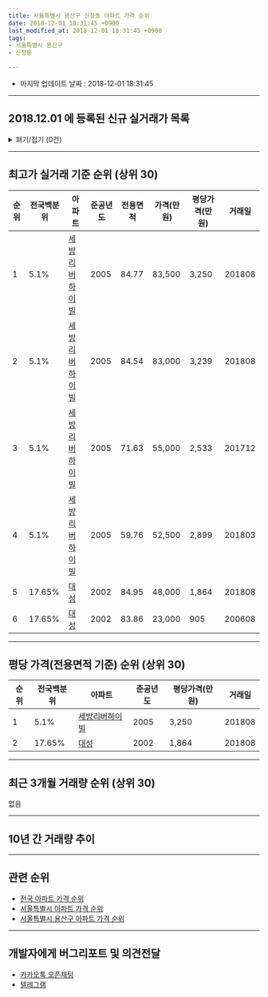 ```yaml
---
title: 서울특별시 용산구 신창동 아파트 가격 순위
date: 2018-12-01 18:31:45 +0900
last_modified_at: 2018-12-01 18:31:45 +0900
tags:
- 서울특별시 용산구
- 신창동

---
```


* 마지막 업데이트 날짜 : 2018-12-01 18:31:45

---

## 2018.12.01 에 등록된 신규 실거래가 목록

<details>
<summary>펴기/접기 (0건)</summary>
<div markdown="1">

|아파트|전국백분위|준공년도|전용면적|가격(만원)|평당가격(만원)|거래일|
|---|---|---|---|---|---|---|
|없음|||||||


</div>
</details>

---

## 최고가 실거래 기준 순위 (상위 30)


|순위|전국백분위|아파트|준공년도|전용면적|가격(만원)|평당가격(만원)|거래일|
|---|---|---|---|---|---|---|---|
|1|5.1%|[세방리버하이빌](https://search.naver.com/search.naver?query=%EC%84%9C%EC%9A%B8%ED%8A%B9%EB%B3%84%EC%8B%9C+%EC%9A%A9%EC%82%B0%EA%B5%AC+%EC%8B%A0%EC%B0%BD%EB%8F%99+%EC%84%B8%EB%B0%A9%EB%A6%AC%EB%B2%84%ED%95%98%EC%9D%B4%EB%B9%8C)|2005|84.77|83,500|3,250|201808|
|2|5.1%|[세방리버하이빌](https://search.naver.com/search.naver?query=%EC%84%9C%EC%9A%B8%ED%8A%B9%EB%B3%84%EC%8B%9C+%EC%9A%A9%EC%82%B0%EA%B5%AC+%EC%8B%A0%EC%B0%BD%EB%8F%99+%EC%84%B8%EB%B0%A9%EB%A6%AC%EB%B2%84%ED%95%98%EC%9D%B4%EB%B9%8C)|2005|84.54|83,000|3,239|201808|
|3|5.1%|[세방리버하이빌](https://search.naver.com/search.naver?query=%EC%84%9C%EC%9A%B8%ED%8A%B9%EB%B3%84%EC%8B%9C+%EC%9A%A9%EC%82%B0%EA%B5%AC+%EC%8B%A0%EC%B0%BD%EB%8F%99+%EC%84%B8%EB%B0%A9%EB%A6%AC%EB%B2%84%ED%95%98%EC%9D%B4%EB%B9%8C)|2005|71.63|55,000|2,533|201712|
|4|5.1%|[세방리버하이빌](https://search.naver.com/search.naver?query=%EC%84%9C%EC%9A%B8%ED%8A%B9%EB%B3%84%EC%8B%9C+%EC%9A%A9%EC%82%B0%EA%B5%AC+%EC%8B%A0%EC%B0%BD%EB%8F%99+%EC%84%B8%EB%B0%A9%EB%A6%AC%EB%B2%84%ED%95%98%EC%9D%B4%EB%B9%8C)|2005|59.76|52,500|2,899|201803|
|5|17.65%|[대성](https://search.naver.com/search.naver?query=%EC%84%9C%EC%9A%B8%ED%8A%B9%EB%B3%84%EC%8B%9C+%EC%9A%A9%EC%82%B0%EA%B5%AC+%EC%8B%A0%EC%B0%BD%EB%8F%99+%EB%8C%80%EC%84%B1)|2002|84.95|48,000|1,864|201808|
|6|17.65%|[대성](https://search.naver.com/search.naver?query=%EC%84%9C%EC%9A%B8%ED%8A%B9%EB%B3%84%EC%8B%9C+%EC%9A%A9%EC%82%B0%EA%B5%AC+%EC%8B%A0%EC%B0%BD%EB%8F%99+%EB%8C%80%EC%84%B1)|2002|83.86|23,000|905|200608|


---

## 평당 가격(전용면적 기준) 순위 (상위 30)


|순위|전국백분위|아파트|준공년도|평당가격(만원)|거래일|
|---|---|---|---|---|---|
|1|5.1%|[세방리버하이빌](https://search.naver.com/search.naver?query=%EC%84%9C%EC%9A%B8%ED%8A%B9%EB%B3%84%EC%8B%9C+%EC%9A%A9%EC%82%B0%EA%B5%AC+%EC%8B%A0%EC%B0%BD%EB%8F%99+%EC%84%B8%EB%B0%A9%EB%A6%AC%EB%B2%84%ED%95%98%EC%9D%B4%EB%B9%8C)|2005|3,250|201808|
|2|17.65%|[대성](https://search.naver.com/search.naver?query=%EC%84%9C%EC%9A%B8%ED%8A%B9%EB%B3%84%EC%8B%9C+%EC%9A%A9%EC%82%B0%EA%B5%AC+%EC%8B%A0%EC%B0%BD%EB%8F%99+%EB%8C%80%EC%84%B1)|2002|1,864|201808|


---

## 최근 3개월 거래량 순위 (상위 30)

없음

---

## 10년 간 거래량 추이


<div style="width:100%;">
    <canvas id="deal_progress" height="250"></canvas>
</div>

<script>
new Chart(document.getElementById("deal_progress"), {
    type: 'line',
    data: {
        labels: ['200812','200901','200902','200903','200904','200905','200906','200907','200908','200909','200910','200911','200912','201001','201002','201003','201004','201005','201006','201007','201008','201009','201010','201011','201012','201101','201102','201103','201104','201105','201106','201107','201108','201109','201110','201111','201112','201201','201202','201203','201204','201205','201206','201207','201208','201209','201210','201211','201212','201301','201302','201303','201304','201305','201306','201307','201308','201309','201310','201311','201312','201401','201402','201403','201404','201405','201406','201407','201408','201409','201410','201411','201412','201501','201502','201503','201504','201505','201506','201507','201508','201509','201510','201511','201512','201601','201602','201603','201604','201605','201606','201607','201608','201609','201610','201611','201612','201701','201702','201703','201704','201705','201706','201707','201708','201709','201710','201711','201712','201801','201802','201803','201804','201805','201806','201807','201808','201809','201810','201811','201812'],
        datasets: [{
            label: '실거래 수',
            pointRadius: 1,
            data: [0, 0, 0, 0, 1, 0, 1, 0, 1, 0, 0, 0, 0, 0, 0, 0, 0, 0, 0, 0, 0, 0, 0, 0, 0, 0, 0, 0, 0, 0, 0, 0, 1, 0, 0, 0, 0, 1, 0, 1, 0, 0, 0, 0, 0, 0, 0, 0, 2, 2, 0, 0, 2, 0, 1, 0, 1, 3, 1, 0, 1, 2, 0, 0, 0, 1, 0, 1, 0, 0, 1, 0, 1, 1, 0, 2, 0, 0, 1, 0, 1, 2, 2, 0, 1, 0, 0, 1, 2, 2, 3, 1, 1, 0, 2, 0, 1, 1, 0, 2, 2, 4, 1, 0, 0, 0, 1, 1, 3, 0, 1, 2, 0, 1, 0, 0, 7, 0, 0, 0, 0],
            borderColor: "rgba(255, 201, 14, 1)",
            backgroundColor: "rgba(255, 201, 14, 0.5)",
            fill: true,
        }]
    },
    options: {
        responsive: true,
        title: {
            display: true,
            text: '10년간 거래량 추이'
        },
        tooltips: {
            mode: 'index',
            intersect: false,
        },
        hover: {
            mode: 'nearest',
            intersect: true
        },
        scales: {
            xAxes: [{
                display: true,
                scaleLabel: {
                    display: true,
                    labelString: '년/월'
                }
            }],
            yAxes: [{
                display: true,
                ticks: {
                    suggestedMin: 0,
                },
                scaleLabel: {
                    display: true,
                    labelString: '실거래 수'
                }
            }]
        }
    }
});

</script>


---

## 관련 순위

- [전국 아파트 가격 순위](https://inasie.github.io/apt-ranking/전국)
- [서울특별시 아파트 가격 순위](https://inasie.github.io/apt-ranking/서울특별시)
- [서울특별시 용산구 아파트 가격 순위](https://inasie.github.io/apt-ranking/서울특별시-용산구)


---

## 개발자에게 버그리포트 및 의견전달

- [카카오톡 오픈채팅](https://open.kakao.com/o/gLJUAP4)
- [텔레그램](https://t.me/inasie)

